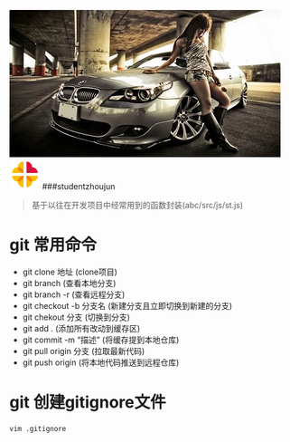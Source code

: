 ![img](https://github.com/studendzhoujun/abc/blob/master/src/images/3.jpg)
![img](https://github.com/studendzhoujun/abc/blob/master/src/images/loading-1.gif)
###studentzhoujun
> 基于以往在开发项目中经常用到的函数封装(abc/src/js/st.js)
# git 常用命令 
* git clone 地址          (clone项目)
* git branch              (查看本地分支)
* git branch -r           (查看远程分支)
* git checkout -b 分支名  (新建分支且立即切换到新建的分支)
* git chekout  分支       (切换到分支)
* git add .                (添加所有改动到缓存区)
* git commit -m “描述”    (将缓存提到本地仓库)
* git pull  origin 分支   (拉取最新代码)
* git push origin         (将本地代码推送到远程仓库)

# git 创建gitignore文件

`vim .gitignore`


